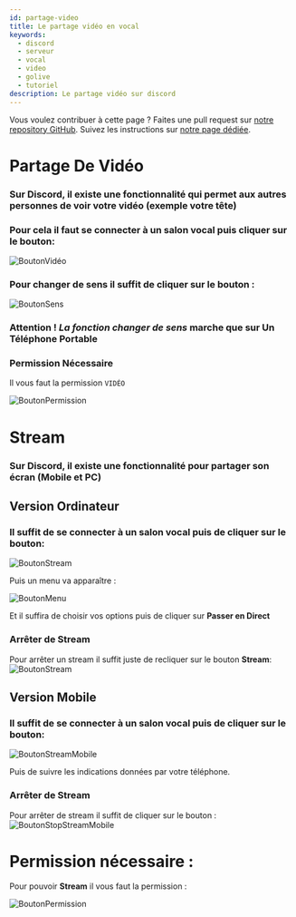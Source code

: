 ```yaml
---
id: partage-video
title: Le partage vidéo en vocal
keywords:
  - discord
  - serveur
  - vocal
  - video
  - golive
  - tutoriel
description: Le partage vidéo sur discord
---
```

Vous voulez contribuer à cette page ? Faites une pull request sur [notre repository GitHub](https://github.com/discordfr/wiki). Suivez les instructions sur [notre page dédiée](https://discord.fr/wiki/contribuer).


# Partage De Vidéo

### Sur Discord, il existe une fonctionnalité qui permet aux autres personnes de voir votre vidéo (exemple votre tête)



### Pour cela il faut se connecter à un salon vocal puis cliquer sur le bouton: 
![BoutonVidéo](https://i.imgur.com/IRorCtw.jpg)


### Pour changer de sens il suffit de cliquer sur le bouton : 
![BoutonSens](https://i.imgur.com/gZ9cA1J.jpg)

### Attention ! *La fonction changer de sens* marche que sur **Un Téléphone Portable**


### Permission Nécessaire 

Il vous faut la permission `VIDÉO`

![BoutonPermission](https://i.imgur.com/x8C8Pfj.png)


# Stream


### Sur Discord, il existe une fonctionnalité pour partager son écran (Mobile et PC)


## Version Ordinateur

### Il suffit de se connecter à un salon vocal puis de cliquer sur le bouton: 

![BoutonStream](https://i.imgur.com/rEU2rV3.png)

Puis un menu va apparaître :

![BoutonMenu](https://i.imgur.com/s9xUzKW.png)

Et il suffira de choisir vos options puis de cliquer sur **Passer en Direct**


### Arrêter de Stream

Pour arrêter un stream il suffit juste de recliquer sur le bouton **Stream**: 
![BoutonStream](https://i.imgur.com/rEU2rV3.png)



## Version Mobile

### Il suffit de se connecter à un salon vocal puis de cliquer sur le bouton:
![BoutonStreamMobile](https://i.imgur.com/8v9nYVk.jpg)

Puis de suivre les indications données par votre téléphone.


### Arrêter de Stream 

Pour arrêter de stream il suffit de cliquer sur le bouton : 
![BoutonStopStreamMobile](https://i.imgur.com/GBR4d78.jpg)


# Permission nécessaire :

Pour pouvoir **Stream** il vous faut la permission :

![BoutonPermission](https://i.imgur.com/x8C8Pfj.png)
